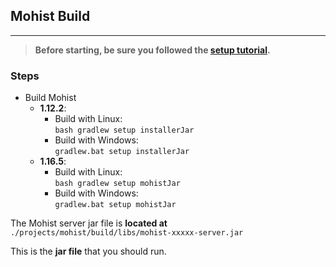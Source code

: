 ## Mohist Build
---

> **Before starting, be sure you followed the [setup tutorial](./setup.md).**

### Steps
* Build Mohist
  * **1.12.2**:
    * Build with Linux:  
      `bash gradlew setup installerJar`
    * Build with Windows:  
      `gradlew.bat setup installerJar`
  * **1.16.5**:
    * Build with Linux:  
      `bash gradlew setup mohistJar`
    * Build with Windows:  
      `gradlew.bat setup mohistJar`

The Mohist server jar file is **located at** `./projects/mohist/build/libs/mohist-xxxxx-server.jar`

This is the **jar file** that you should run.